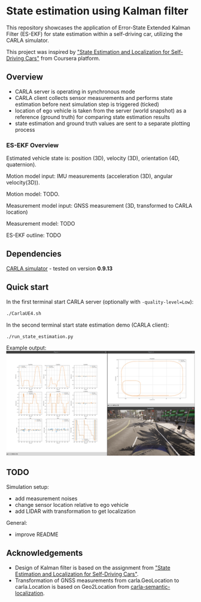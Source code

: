 # State estimation using Kalman filter

This repository showcases the application of Error-State Extended Kalman Filter (ES-EKF) for state estimation within a self-driving car, utilizing the CARLA simulator.

This project was inspired by ["State Estimation and Localization for Self-Driving Cars"](https://www.coursera.org/learn/state-estimation-localization-self-driving-cars?specialization=self-driving-cars) from Coursera platform.

## Overview

- CARLA server is operating in synchronous mode
- CARLA client collects sensor measurements and performs state estimation before next simulation step is triggered (ticked)
- location of ego vehicle is taken from the server (world snapshot) as a reference (ground truth) for comparing state estimation results
- state estimation and ground truth values are sent to a separate plotting process

### ES-EKF Overview

Estimated vehicle state is: position (3D), velocity (3D), orientation (4D, quaternion).

Motion model input: IMU measurements (acceleration (3D), angular velocity(3D)).

Motion model: TODO.

Measurement model input: GNSS measurement (3D, transformed to CARLA location)

Measurement model: TODO

ES-EKF outline: TODO

## Dependencies

[CARLA simulator](https://carla.readthedocs.io/en/0.9.13/) - tested on version **0.9.13**

## Quick start

In the first terminal start CARLA server (optionally with `-quality-level=Low`):

```bash
./CarlaUE4.sh
```

In the second terminal start state estimation demo (CARLA client):

```bash
./run_state_estimation.py
```

Example output:
![example output](screenshot.png)

## TODO

Simulation setup:

- add measurement noises
- change sensor location relative to ego vehicle
- add LIDAR with transformation to get localization

General:

- improve README

## Acknowledgements

- Design of Kalman filter is based on the assignment from ["State Estimation and Localization for Self-Driving Cars"](https://www.coursera.org/learn/state-estimation-localization-self-driving-cars?specialization=self-driving-cars).
- Transformation of GNSS measurements from carla.GeoLocation to carla.Location is
based on Geo2Location from [carla-semantic-localization](https://github.com/lian999111/carla-semantic-localization/blob/c4844f2f6b8bbc21c8e3e4962954cf01eb673e85/carlasim/data_collect.py).
